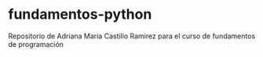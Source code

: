 # fundamentos-python
Repositorio de Adriana Maria Castillo Ramirez  para el curso de fundamentos de programación
